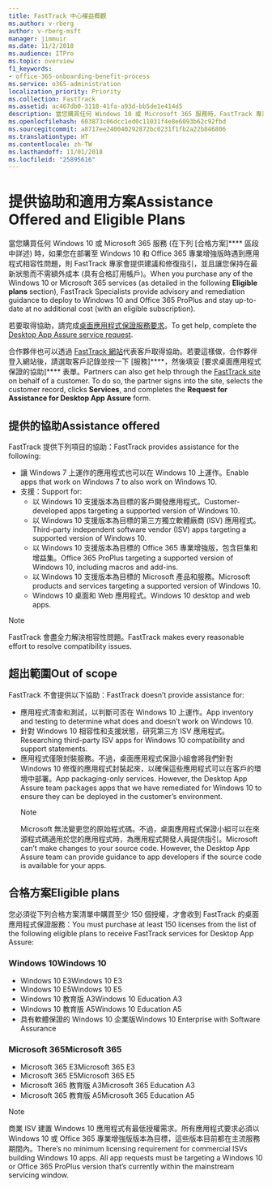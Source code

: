 ```yaml
---
title: FastTrack 中心權益概觀
ms.author: v-rberg
author: v-rberg-msft
manager: jimmuir
ms.date: 11/2/2018
ms.audience: ITPro
ms.topic: overview
f1_keywords:
- office-365-onboarding-benefit-process
ms.service: o365-administration
localization_priority: Priority
ms.collection: FastTrack
ms.assetid: ac467db0-3118-41fa-a93d-bb5de1e414d5
description: 當您購買任何 Windows 10 或 Microsoft 365 服務時，FastTrack 專家會提供部署至 Windows 10 和 Office 365 專業增強版的建議和修復指引，並且讓您保持在最新狀態而不需額外成本 (具有合格訂用帳戶)。
ms.openlocfilehash: 603873c06dcc1ed0c11031f4e8e6093b62c92fbd
ms.sourcegitcommit: a8717ee240040292872bc0231f1fb2a22b846806
ms.translationtype: HT
ms.contentlocale: zh-TW
ms.lasthandoff: 11/01/2018
ms.locfileid: "25895616"
---
```

# <a name="assistance-offered-and-eligible-plans"></a><span data-ttu-id="f4e66-103">提供協助和適用方案</span><span class="sxs-lookup"><span data-stu-id="f4e66-103">Assistance Offered and Eligible Plans</span></span>   

<span data-ttu-id="f4e66-104">當您購買任何 Windows 10 或 Microsoft 365 服務 (在下列 [合格方案]\*\*\*\* 區段中詳述) 時，如果您在部署至 Windows 10 和 Office 365 專業增強版時遇到應用程式相容性問題，則 FastTrack 專家會提供建議和修復指引，並且讓您保持在最新狀態而不需額外成本 (具有合格訂用帳戶)。</span><span class="sxs-lookup"><span data-stu-id="f4e66-104">When you purchase any of the Windows 10 or Microsoft 365 services (as detailed in the following **Eligible plans** section), FastTrack Specialists provide advisory and remediation guidance to deploy to Windows 10 and Office 365 ProPlus and stay up-to-date at no additional cost (with an eligible subscription).</span></span>

<span data-ttu-id="f4e66-105">若要取得協助，請完成[桌面應用程式保證服務要求](https://go.microsoft.com/fwlink/?linkid=2022721)。</span><span class="sxs-lookup"><span data-stu-id="f4e66-105">To get help, complete the [Desktop App Assure service request](https://go.microsoft.com/fwlink/?linkid=2022721).</span></span>

<span data-ttu-id="f4e66-p101">合作夥伴也可以透過 [FastTrack 網站](https://go.microsoft.com/fwlink/?linkid=780698)代表客戶取得協助。若要這樣做，合作夥伴登入網站後，請選取客戶記錄並按一下 [服務]\*\*\*\*，然後填妥 [要求桌面應用程式保證的協助]\*\*\*\* 表單。</span><span class="sxs-lookup"><span data-stu-id="f4e66-p101">Partners can also get help through the [FastTrack site](https://go.microsoft.com/fwlink/?linkid=780698) on behalf of a customer. To do so, the partner signs into the site, selects the customer record, clicks **Services**, and completes the **Request for Assistance for Desktop App Assure** form.</span></span>

## <a name="assistance-offered"></a><span data-ttu-id="f4e66-108">提供的協助</span><span class="sxs-lookup"><span data-stu-id="f4e66-108">Assistance offered</span></span>

<span data-ttu-id="f4e66-109">FastTrack 提供下列項目的協助：</span><span class="sxs-lookup"><span data-stu-id="f4e66-109">FastTrack provides assistance for the following:</span></span>
- <span data-ttu-id="f4e66-110">讓 Windows 7 上運作的應用程式也可以在 Windows 10 上運作。</span><span class="sxs-lookup"><span data-stu-id="f4e66-110">Enable apps that work on Windows 7 to also work on Windows 10.</span></span>
- <span data-ttu-id="f4e66-111">支援：</span><span class="sxs-lookup"><span data-stu-id="f4e66-111">Support for:</span></span>
    - <span data-ttu-id="f4e66-112">以 Windows 10 支援版本為目標的客戶開發應用程式。</span><span class="sxs-lookup"><span data-stu-id="f4e66-112">Customer-developed apps targeting a supported version of Windows 10.</span></span>
    - <span data-ttu-id="f4e66-113">以 Windows 10 支援版本為目標的第三方獨立軟體廠商 (ISV) 應用程式。</span><span class="sxs-lookup"><span data-stu-id="f4e66-113">Third-party independent software vendor (ISV) apps targeting a supported version of Windows 10.</span></span>
    - <span data-ttu-id="f4e66-114">以 Windows 10 支援版本為目標的 Office 365 專業增強版，包含巨集和增益集。</span><span class="sxs-lookup"><span data-stu-id="f4e66-114">Office 365 ProPlus targeting a supported version of Windows 10, including macros and add-ins.</span></span>
    - <span data-ttu-id="f4e66-115">以 Windows 10 支援版本為目標的 Microsoft 產品和服務。</span><span class="sxs-lookup"><span data-stu-id="f4e66-115">Microsoft products and services targeting a supported version of Windows 10.</span></span>
    - <span data-ttu-id="f4e66-116">Windows 10 桌面和 Web 應用程式。</span><span class="sxs-lookup"><span data-stu-id="f4e66-116">Windows 10 desktop and web apps.</span></span>
> [!NOTE]
> <span data-ttu-id="f4e66-117">FastTrack 會盡全力解決相容性問題。</span><span class="sxs-lookup"><span data-stu-id="f4e66-117">FastTrack makes every reasonable effort to resolve compatibility issues.</span></span> 

## <a name="out-of-scope"></a><span data-ttu-id="f4e66-118">超出範圍</span><span class="sxs-lookup"><span data-stu-id="f4e66-118">Out of scope</span></span>

<span data-ttu-id="f4e66-119">FastTrack 不會提供以下協助：</span><span class="sxs-lookup"><span data-stu-id="f4e66-119">FastTrack doesn’t provide assistance for:</span></span>
- <span data-ttu-id="f4e66-120">應用程式清查和測試，以判斷可否在 Windows 10 上運作。</span><span class="sxs-lookup"><span data-stu-id="f4e66-120">App inventory and testing to determine what does and doesn’t work on Windows 10.</span></span>
- <span data-ttu-id="f4e66-121">針對 Windows 10 相容性和支援狀態，研究第三方 ISV 應用程式。</span><span class="sxs-lookup"><span data-stu-id="f4e66-121">Researching third-party ISV apps for Windows 10 compatibility and support statements.</span></span>
- <span data-ttu-id="f4e66-p102">應用程式僅限封裝服務。不過，桌面應用程式保證小組會將我們針對 Windows 10 修復的應用程式封裝起來，以確保這些應用程式可以在客戶的環境中部署。</span><span class="sxs-lookup"><span data-stu-id="f4e66-p102">App packaging-only services. However, the Desktop App Assure team packages apps that we have remediated for Windows 10 to ensure they can be deployed in the customer’s environment.</span></span>
    > [!NOTE]
    > <span data-ttu-id="f4e66-p103">Microsoft 無法變更您的原始程式碼。不過，桌面應用程式保證小組可以在來源程式碼適用於您的應用程式時，為應用程式開發人員提供指引。</span><span class="sxs-lookup"><span data-stu-id="f4e66-p103">Microsoft can’t make changes to your source code. However, the Desktop App Assure team can provide guidance to app developers if the source code is available for your apps.</span></span>

 
## <a name="eligible-plans"></a><span data-ttu-id="f4e66-126">合格方案</span><span class="sxs-lookup"><span data-stu-id="f4e66-126">Eligible plans</span></span>

<span data-ttu-id="f4e66-127">您必須從下列合格方案清單中購買至少 150 個授權，才會收到 FastTrack 的桌面應用程式保證服務：</span><span class="sxs-lookup"><span data-stu-id="f4e66-127">You must purchase at least 150 licenses from the list of the following eligible plans to receive FastTrack services for Desktop App Assure:</span></span>

### <a name="windows-10"></a><span data-ttu-id="f4e66-128">Windows 10</span><span class="sxs-lookup"><span data-stu-id="f4e66-128">Windows 10</span></span>
- <span data-ttu-id="f4e66-129">Windows 10 E3</span><span class="sxs-lookup"><span data-stu-id="f4e66-129">Windows 10 E3</span></span>
- <span data-ttu-id="f4e66-130">Windows 10 E5</span><span class="sxs-lookup"><span data-stu-id="f4e66-130">Windows 10 E5</span></span>
- <span data-ttu-id="f4e66-131">Windows 10 教育版 A3</span><span class="sxs-lookup"><span data-stu-id="f4e66-131">Windows 10 Education A3</span></span>
- <span data-ttu-id="f4e66-132">Windows 10 教育版 A5</span><span class="sxs-lookup"><span data-stu-id="f4e66-132">Windows 10 Education A5</span></span> 
- <span data-ttu-id="f4e66-133">具有軟體保證的 Windows 10 企業版</span><span class="sxs-lookup"><span data-stu-id="f4e66-133">Windows 10 Enterprise with Software Assurance</span></span>

### <a name="microsoft-365"></a><span data-ttu-id="f4e66-134">Microsoft 365</span><span class="sxs-lookup"><span data-stu-id="f4e66-134">Microsoft 365</span></span>
- <span data-ttu-id="f4e66-135">Microsoft 365 E3</span><span class="sxs-lookup"><span data-stu-id="f4e66-135">Microsoft 365 E3</span></span>
- <span data-ttu-id="f4e66-136">Microsoft 365 E5</span><span class="sxs-lookup"><span data-stu-id="f4e66-136">Microsoft 365 E5</span></span>
- <span data-ttu-id="f4e66-137">Microsoft 365 教育版 A3</span><span class="sxs-lookup"><span data-stu-id="f4e66-137">Microsoft 365 Education A3</span></span>
- <span data-ttu-id="f4e66-138">Microsoft 365 教育版 A5</span><span class="sxs-lookup"><span data-stu-id="f4e66-138">Microsoft 365 Education A5</span></span>

> [!NOTE]
> <span data-ttu-id="f4e66-p104">商業 ISV 建置 Windows 10 應用程式有最低授權需求。所有應用程式要求必須以 Windows 10 或 Office 365 專業增強版版本為目標，這些版本目前都在主流服務期間內。</span><span class="sxs-lookup"><span data-stu-id="f4e66-p104">There’s no minimum licensing requirement for commercial ISVs building Windows 10 apps. All app requests must be targeting a Windows 10 or Office 365 ProPlus version that’s currently within the mainstream servicing window.</span></span> 
